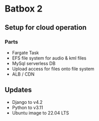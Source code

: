 # Batbox 2

## Setup for cloud operation

### Parts

 * Fargate Task
 * EFS file system for audio & kml files
 * MySql serverless DB
 * Upload access for files onto file system
 * ALB / CDN

## Updates

 * Django to v4.2
 * Python to v3.11
 * Ubuntu image to 22.04 LTS